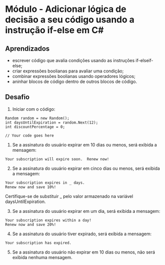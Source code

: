 # Módulo - Adicionar lógica de decisão a seu código usando a instrução if-else em C#

## Aprendizados
- escrever código que avalia condições usando as instruções if-elseif-else;
- criar expressões boolianas para avaliar uma condição;
- combinar expressões boolianas usando operadores lógicos;
- aninhar blocos de código dentro de outros blocos de código.

## Desafio
1. Iniciar com o código:
```
Random random = new Random();
int daysUntilExpiration = random.Next(12);
int discountPercentage = 0;

// Your code goes here
```
1. Se a assinatura do usuário expirar em 10 dias ou menos, será exibida a mensagem:
```
Your subscription will expire soon.  Renew now!
```
2. Se a assinatura do usuário expirar em cinco dias ou menos, será exibida a mensagem:
```
Your subscription expires in _ days.
Renew now and save 10%!
```

Certifique-se de substituir _ pelo valor armazenado na variável daysUntilExpiration.

3. Se a assinatura do usuário expirar em um dia, será exibida a mensagem:
```
Your subscription expires within a day!
Renew now and save 20%!
```

4. Se a assinatura do usuário tiver expirado, será exibida a mensagem:
```
Your subscription has expired.
```

5. Se a assinatura do usuário não expirar em 10 dias ou menos, não será exibida nenhuma mensagem.
